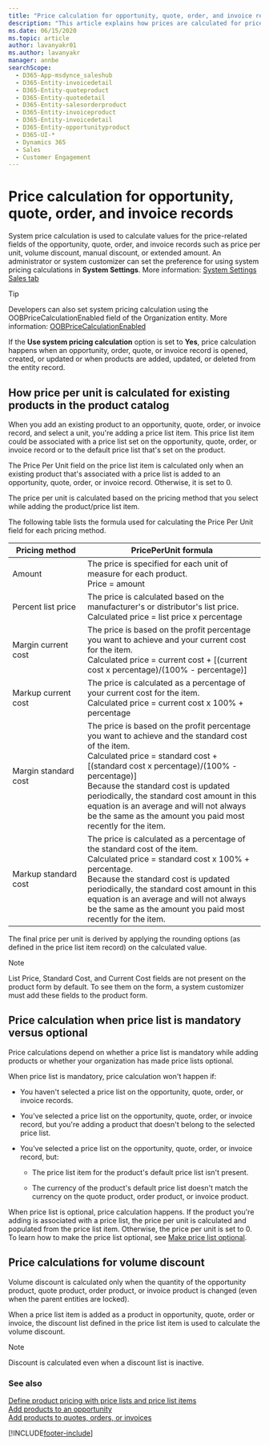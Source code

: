 ```yaml
---
title: "Price calculation for opportunity, quote, order, and invoice records (Dynamics 365 Sales) | MicrosoftDocs"
description: "This article explains how prices are calculated for price-related fields in the opportunity, quote, order, and invoice records in Dynamics 365 Sales."
ms.date: 06/15/2020
ms.topic: article
author: lavanyakr01
ms.author: lavanyakr
manager: annbe
searchScope: 
  - D365-App-msdynce_saleshub
  - D365-Entity-invoicedetail
  - D365-Entity-quoteproduct
  - D365-Entity-quotedetail
  - D365-Entity-salesorderproduct
  - D365-Entity-invoiceproduct
  - D365-Entity-invoicedetail
  - D365-Entity-opportunityproduct
  - D365-UI-*
  - Dynamics 365
  - Sales
  - Customer Engagement
---
```

# Price calculation for opportunity, quote, order, and invoice records 

System price calculation is used to calculate values for the price-related fields of the opportunity, quote, order, and invoice records such as price per unit, volume discount, manual discount, or extended amount. An administrator or system customizer can set the preference for using system pricing calculations in **System Settings**. More information: [System Settings Sales tab](/power-platform/admin/system-settings-dialog-box-sales-tab)

> [!TIP]
> Developers can also set system pricing calculation using the OOBPriceCalculationEnabled field of the Organization entity. More information: [OOBPriceCalculationEnabled](/powerapps/developer/common-data-service/reference/entities/organization#BKMK_OOBPriceCalculationEnabled)


If the **Use system pricing calculation** option is set to **Yes**, price calculation happens when an opportunity, order, quote, or invoice record is opened, created, or updated or when products are added, updated, or deleted from the entity record.

## How price per unit is calculated for existing products in the product catalog

When you add an existing product to an opportunity, quote, order, or invoice record, and select a unit, you're adding a price list item. This price list item could be associated with a price list set on the opportunity, quote, order, or invoice record or to the default price list that's set on the product.

The Price Per Unit field on the price list item is calculated only when an existing product that's associated with a price list is added to an opportunity, quote, order, or invoice record. Otherwise, it is set to 0.

The price per unit is calculated based on the pricing method that you select while adding the product/price list item.

The following table lists the formula used for calculating the Price Per Unit field for each pricing method.

| Pricing method       | PricePerUnit formula  |
|----------------------| ----------------------|
| Amount               | The price is specified for each unit of measure for each product. <br />Price = amount                |
| Percent list price   | The price is calculated based on the manufacturer's or distributor's list price. <br /> Calculated price = list price x percentage  |
| Margin current cost  | The price is based on the profit percentage you want to achieve and your current cost for the item. <br />Calculated price = current cost + [(current cost x percentage)/(100% - percentage)]   |
| Markup current cost  | The price is calculated as a percentage of your current cost for the item. <br /> Calculated price = current cost x 100% + percentage   |
| Margin standard cost | The price is based on the profit percentage you want to achieve and the standard cost of the item. <br /> Calculated price = standard cost + [(standard cost x percentage)/(100% - percentage)] <br /> Because the standard cost is updated periodically, the standard cost amount in this equation is an average and will not always be the same as the amount you paid most recently for the item.  |
| Markup standard cost | The price is calculated as a percentage of the standard cost of the item. <br /> Calculated price = standard cost x 100% + percentage. <br /> Because the standard cost is updated periodically, the standard cost amount in this equation is an average and will not always be the same as the amount you paid most recently for the item.  |

The final price per unit is derived by applying the rounding options (as defined in the price list item record) on the calculated value.

> [!NOTE]
> List Price, Standard Cost, and Current Cost fields are not present on the product form by default. To see them on the form, a system customizer must add these fields to the product form.


## Price calculation when price list is mandatory versus optional

Price calculations depend on whether a price list is mandatory while adding products or whether your organization has made price lists optional.

When price list is mandatory, price calculation won't happen if:

- You haven't selected a price list on the opportunity, quote, order, or invoice records.

- You've selected a price list on the opportunity, quote, order, or invoice record, but you're adding a product that doesn't belong to the selected price list.

- You've selected a price list on the opportunity, quote, order, or invoice record, but: 

    - The price list item for the product's default price list isn't present.

    - The currency of the product's default price list doesn't match the currency on the quote product, order product, or invoice product.

When price list is optional, price calculation happens. If the product you're adding is associated with a price list, the price per unit is calculated and populated from the price list item. Otherwise, the price per unit is set to 0. To learn how to make the price list optional, see [Make price list optional](make-price-list-optional.md).

## Price calculations for volume discount

Volume discount is calculated only when the quantity of the opportunity product, quote product, order product, or invoice product is changed (even when the parent entities are locked).

When a price list item is added as a product in opportunity, quote, order or invoice, the discount list defined in the price list item is used to calculate the volume discount.  

> [!NOTE]
> Discount is calculated even when a discount list is inactive. 


### See also
[Define product pricing with price lists and price list items](create-price-lists-price-list-items-define-pricing-products.md)  
[Add products to an opportunity](add-products-opportunity.md)  
[Add products to quotes, orders, or invoices](add-product-quote-order-invoice.md)



[!INCLUDE[footer-include](../includes/footer-banner.md)]
